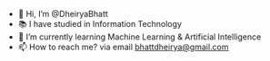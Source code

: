 - 👋 Hi, I’m @DheiryaBhatt
- 📚 I have studied in Information Technology
- 🌱 I’m currently learning Machine Learning & Artificial Intelligence
- 📫 How to reach me? via email bhattdheirya@gmail.com

<!---
DheiryaBhatt/DheiryaBhatt is a ✨ special ✨ repository because its `README.md` (this file) appears on your GitHub profile.
You can click the Preview link to take a look at your changes.
--->
